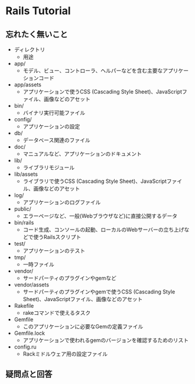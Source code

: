 # Rails Tutorial

## 忘れたく無いこと

* ディレクトリ
    * 用途
* app/
    * モデル、ビュー、コントローラ、ヘルパーなどを含む主要なアプリケーションコード
* app/assets
    * アプリケーションで使うCSS (Cascading Style Sheet)、JavaScriptファイル、画像などのアセット
* bin/
    * バイナリ実行可能ファイル
* config/
    * アプリケーションの設定
* db/
    * データベース関連のファイル
* doc/
    * マニュアルなど、アプリケーションのドキュメント
* lib/
    * ライブラリモジュール
* lib/assets
    * ライブラリで使うCSS (Cascading Style Sheet)、JavaScriptファイル、画像などのアセット
* log/
    * アプリケーションのログファイル
* public/
    * エラーページなど、一般(Webブラウザなど)に直接公開するデータ
* bin/rails
    * コード生成、コンソールの起動、ローカルのWebサーバーの立ち上げなどで使うRailsスクリプト
* test/
    * アプリケーションのテスト
* tmp/
    * 一時ファイル
* vendor/
    * サードパーティのプラグインやgemなど
* vendor/assets
    * サードパーティのプラグインやgemで使うCSS (Cascading Style Sheet)、JavaScriptファイル、画像などのアセット
* Rakefile
    * rakeコマンドで使えるタスク
* Gemfile
    * このアプリケーションに必要なGemの定義ファイル
* Gemfile.lock
    * アプリケーションで使われるgemのバージョンを確認するためのリスト
* config.ru
    * Rackミドルウェア用の設定ファイル

## 疑問点と回答

